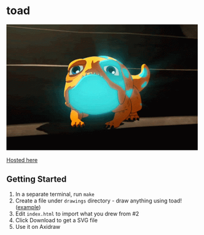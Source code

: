 # toad

![bait](https://github.com/jinnycho/toad/blob/main/assets/bait-smile-dragon-prince-bait.gif)

[Hosted here](https://fascinating-sawine-811ba0.netlify.app/)

## Getting Started
1. In a separate terminal, run `make`
2. Create a file under `drawings` directory - draw anything using toad! ([example](https://github.com/jinnycho/toad/blob/b01707cf8a0de96eb59d90c9685e8bc1600290dd/drawings/drawing-00.js))
3. Edit `index.html` to import what you drew from #2
4. Click Download to get a SVG file
5. Use it on Axidraw
